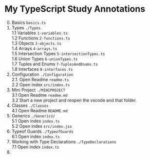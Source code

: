 # My TypeScript Study Annotations

0. Basics `basics.ts`
1. Types `./Types`  
   1.1 Variables `1-variables.ts`  
   1.2 Functions `2-functions.ts`  
   1.3 Objects `3-objects.ts`  
   1.4 Arrays `4-arrays.ts`  
   1.5 Intersection Types `5-intersectionTypes.ts`  
   1.6 Union Types `6-unionTypes.ts`  
   1.7 Tuples and Enums `7-TuplesAndEnums.ts`  
   1.8 Interfaces `8-interfaces.ts`
2. Configuration `./Configuration`  
   2.1. Open Readme `readme.ts`  
   2.2 Open index `src/index.ts`
3. Mini Project `./MINIPROJECT`  
   3.1 Open Readme `readme.md`  
   3.2 Start a new project and reopen the vscode and that folder.
4. Classes `./Classes`  
   4.1 Open Readme `README.md`
5. Generics `./Generics/`  
   5.1 Open index `index.ts`  
   5.2 Open index `src/index.jsx`
6. Typeof Guards `./TypeofGuards`  
   6.1 Open index `index.ts`
7. Working with Type Declarations `./TypeDeclarations`  
   7.1 Open index `index.ts`
8.
